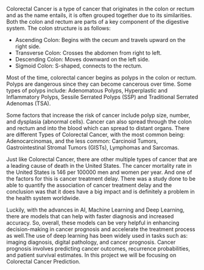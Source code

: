 Colorectal Cancer is a type of cancer that originates in the colon or rectum and as the name entails, it is often grouped together due to its similarities. Both the colon and rectum are parts of a key component of the digestive system. The colon structure is as follows:
- Ascending Colon: Begins with the cecum and travels upward on the right side.
- Transverse Colon: Crosses the abdomen from right to left.
- Descending Colon: Moves downward on the left side.
- Sigmoid Colon: S-shaped, connects to the rectum.

Most of the time, colorectal cancer begins as polyps in the colon or rectum. Polyps are dangerous since they can become cancerous over time. Some types of polyps include: Adenomatous Polyps, Hyperplastic and Inflammatory Polyps, Sessile Serrated Polyps (SSP) and Traditional Serrated Adenomas (TSA). 

Some factors that increase the risk of cancer include polyp size, number, and dysplasia (abnormal cells). Cancer can also spread through the colon and rectum and into the blood which can spread to distant organs. There are different Types of Colorectal Cancer, with the most common being: Adenocarcinomas, and the less common: Carcinoid Tumors, Gastrointestinal Stromal Tumors (GISTs), Lymphomas and Sarcomas.

Just like Colorectal Cancer, there are other multiple types of cancer that are a leading cause of death in the United States. The cancer mortality rate in the United States is 146 per 100000 men and women per year. And one of the factors for this is cancer treatment delay. There was a study done to be able to quantify the association of cancer treatment delay and the conclusion was that it does have a big impact and is definitely a problem in the health system worldwide.

Luckily, with the advances in AI, Machine Learning and Deep Learning, there are models that can help with faster diagnosis and increased accuracy. So, overall, these models can be very helpful in enhancing decision-making in cancer prognosis and accelerate the treatment process as well.The use of deep learning has been widely used in tasks such as: imaging diagnosis, digital pathology, and cancer prognosis. Cancer prognosis involves predicting cancer outcomes, recurrence probabilities, and patient survival estimates. In this project we will be focusing on Colorectal Cancer Prediction.
